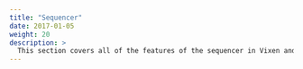 ```yaml
---
title: "Sequencer"
date: 2017-01-05
weight: 20
description: >
  This section covers all of the features of the sequencer in Vixen and details how to use them.
---
```

